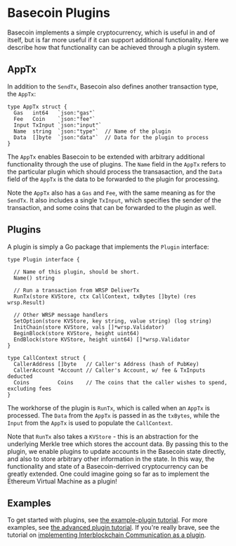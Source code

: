 # Basecoin Plugins

Basecoin implements a simple cryptocurrency, which is useful in and of itself,
but is far more useful if it can support additional functionality.
Here we describe how that functionality can be achieved through a plugin system.


## AppTx

In addition to the `SendTx`, Basecoin also defines another transaction type, the `AppTx`:

```
type AppTx struct {
  Gas   int64   `json:"gas"`   
  Fee   Coin    `json:"fee"`   
  Input TxInput `json:"input"`
  Name  string  `json:"type"`  // Name of the plugin
  Data  []byte  `json:"data"`  // Data for the plugin to process
}
```

The `AppTx` enables Basecoin to be extended with arbitrary additional functionality through the use of plugins.
The `Name` field in the `AppTx` refers to the particular plugin which should process the transasaction, 
and the `Data` field of the `AppTx` is the data to be forwarded to the plugin for processing.

Note the `AppTx` also has a `Gas` and `Fee`, with the same meaning as for the `SendTx`.
It also includes a single `TxInput`, which specifies the sender of the transaction,
and some coins that can be forwarded to the plugin as well.

## Plugins

A plugin is simply a Go package that implements the `Plugin` interface:

```
type Plugin interface {

  // Name of this plugin, should be short.
  Name() string

  // Run a transaction from WRSP DeliverTx
  RunTx(store KVStore, ctx CallContext, txBytes []byte) (res wrsp.Result)

  // Other WRSP message handlers
  SetOption(store KVStore, key string, value string) (log string)
  InitChain(store KVStore, vals []*wrsp.Validator)
  BeginBlock(store KVStore, height uint64)
  EndBlock(store KVStore, height uint64) []*wrsp.Validator
}

type CallContext struct {
  CallerAddress []byte   // Caller's Address (hash of PubKey)
  CallerAccount *Account // Caller's Account, w/ fee & TxInputs deducted
  Coins         Coins    // The coins that the caller wishes to spend, excluding fees
}
```

The workhorse of the plugin is `RunTx`, which is called when an `AppTx` is processed.
The `Data` from the `AppTx` is passed in as the `txBytes`, 
while the `Input` from the `AppTx` is used to populate the `CallContext`.

Note that `RunTx` also takes a `KVStore` - this is an abstraction for the underlying Merkle tree which stores the account data.
By passing this to the plugin, we enable plugins to update accounts in the Basecoin state directly, 
and also to store arbitrary other information in the state.
In this way, the functionality and state of a Basecoin-derrived cryptocurrency can be greatly extended.
One could imagine going so far as to implement the Ethereum Virtual Machine as a plugin!

## Examples

To get started with plugins, see [the example-plugin tutorial](example-plugin.md).
For more examples, see [the advanced plugin tutorial](more-examples.md).
If you're really brave, see the tutorial on [implementing Interblockchain Communication as a plugin](ibc.md).
